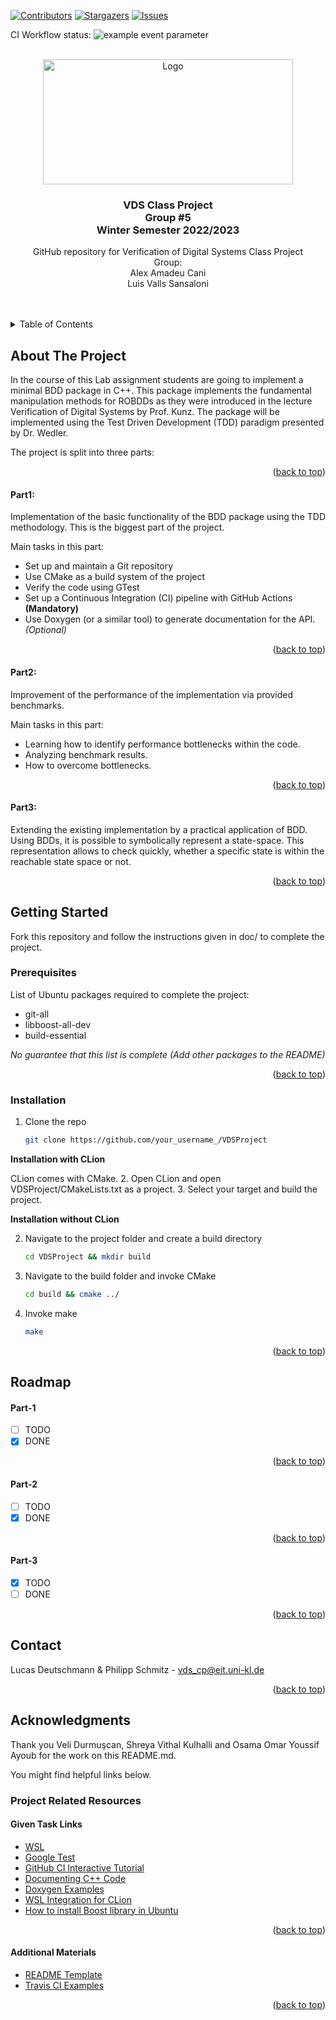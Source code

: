 <div id="top"></div>
<!--
*** Thanks for checking out the Best-README-Template. If you have a suggestion
*** that would make this better, please fork the repo and create a pull request
*** or simply open an issue with the tag "enhancement".
*** Don't forget to give the project a star!
*** Thanks again! Now go create something AMAZING! :D
-->



<!-- PROJECT SHIELDS -->
<!--
*** I'm using markdown "reference style" links for readability.
*** Reference links are enclosed in brackets [ ] instead of parentheses ( ).
*** See the bottom of this document for the declaration of the reference variables
*** for contributors-url, forks-url, etc. This is an optional, concise syntax you may use.
*** https://www.markdownguide.org/basic-syntax/#reference-style-links
-->
[![Contributors][contributors-shield]][contributors-url]
[![Stargazers][stars-shield]][stars-url]
[![Issues][issues-shield]][issues-url]
<!--
[![MIT License][license-shield]][license-url]
[![LinkedIn][linkedin-shield]][linkedin-url]
-->
CI Workflow status:
![example event parameter](https://github.com/lvalls00/VDSProject_22Group5/actions/workflows/cmake_ci.yml/badge.svg?event=push)

<!-- PROJECT LOGO -->
<br />
<div align="center">
  <a href="https://github.com/TUK-EIS/VDSProject">
    <img src="doc/figures/TUKL_LOGO_4C.png" alt="Logo" width="400" height="200">
  </a>
  <h3 align="center">
  VDS Class Project
  <br />
  Group #5
  <br />
  Winter Semester 2022/2023
  </h3>

  <p align="center">
    GitHub repository for Verification of Digital Systems Class Project
    <br />
    Group:
    <br />
    Alex Amadeu Cani
    <br />
    Luis Valls Sansaloni
    <br />
  </p>
</div>


<br />
<br />


<!-- TABLE OF CONTENTS -->
<details>
  <summary>Table of Contents</summary>
  <ol>
    <li>
      <a href="#about-the-project">About The Project</a>
    </li>
    <li>
      <a href="#getting-started">Getting Started</a>
      <ul>
        <li><a href="#prerequisites">Prerequisites</a></li>
        <li><a href="#installation">Installation</a></li>
      </ul>
    </li>
    <li><a href="#roadmap">Roadmap</a></li>
    <li><a href="#contact">Contact</a></li>
    <li><a href="#acknowledgments">Acknowledgments</a></li>
  </ol>
</details>



<!-- ABOUT THE PROJECT -->
## About The Project
In the course of this Lab assignment students are going to implement a minimal BDD package in C++. This package implements the fundamental manipulation methods for ROBDDs as they were introduced in the lecture Verification of Digital Systems by Prof. Kunz. The package will be implemented using the Test Driven Development (TDD) paradigm presented by Dr. Wedler.

The project is split into three parts:
<p align="right">(<a href="#top">back to top</a>)</p>

#### Part1:
Implementation of the basic functionality of the BDD package using the TDD methodology. This is the biggest part of the project.

Main tasks in this part:
* Set up and maintain a Git repository
* Use CMake as a build system of the project
* Verify the code using GTest
* Set up a Continuous Integration (CI) pipeline with GitHub Actions **(Mandatory)**
* Use Doxygen (or a similar tool) to generate documentation for the API. _(Optional)_
<p align="right">(<a href="#top">back to top</a>)</p>

#### Part2:
Improvement of the performance of the implementation via provided benchmarks.

Main tasks in this part:
* Learning how to identify performance bottlenecks within the code.
* Analyzing benchmark results.
* How to overcome bottlenecks.
<p align="right">(<a href="#top">back to top</a>)</p>

#### Part3:
Extending the existing implementation by a practical application of BDD. Using BDDs, it is possible to symbolically represent a state-space. This representation allows to check quickly, whether a specific state is within the reachable state space or not.

<!--
[![Product Name Screen Shot][product-screenshot]](https://example.com)

There are many great README templates available on GitHub; however, I didn't find one that really suited my needs so I created this enhanced one. I want to create a README template so amazing that it'll be the last one you ever need -- I think this is it.

Here's why:
* Your time should be focused on creating something amazing. A project that solves a problem and helps others
* You shouldn't be doing the same tasks over and over like creating a README from scratch
* You should implement DRY principles to the rest of your life :smile:

Of course, no one template will serve all projects since your needs may be different. So I'll be adding more in the near future. You may also suggest changes by forking this repo and creating a pull request or opening an issue. Thanks to all the people have contributed to expanding this template!

Use the `BLANK_README.md` to get started.
-->
<p align="right">(<a href="#top">back to top</a>)</p>








<!-- GETTING STARTED -->
## Getting Started
Fork this repository and follow the instructions given in doc/ to complete the project.
<!--
This is an example of how you may give instructions on setting up your project locally.
To get a local copy up and running follow these simple example steps.
-->
### Prerequisites
List of Ubuntu packages required to complete the project:

* git-all
* libboost-all-dev
* build-essential


_No guarantee that this list is complete (Add other packages to the README)_
<!--
This is an example of how to list things you need to use the software and how to install them.
* npm
  ```sh
  npm install npm@latest -g
  ```
-->
<p align="right">(<a href="#top">back to top</a>)</p>

### Installation
1. Clone the repo
   ```sh
   git clone https://github.com/your_username_/VDSProject
   ```
**Installation with CLion**

CLion comes with CMake. 
2. Open CLion and open VDSProject/CMakeLists.txt as a project.
3. Select your target and build the project.
   
**Installation without CLion**


2. Navigate to the project folder and create a build directory
    ```sh
    cd VDSProject && mkdir build
    ```
3. Navigate to the build folder and invoke CMake
    ```sh
    cd build && cmake ../
    ```
4. Invoke make
    ```sh
    make
    ```   
<!--
_Below is an example of how you can instruct your audience on installing and setting up your app. This template doesn't rely on any external dependencies or services._

1. Get a free API Key at [https://example.com](https://example.com)
2. Clone the repo
   ```sh
   git clone https://github.com/your_username_/Project-Name.git
   ```
3. Install NPM packages
   ```sh
   npm install
   ```
4. Enter your API in `config.js`
   ```js
   const API_KEY = 'ENTER YOUR API';
   ```
-->
<p align="right">(<a href="#top">back to top</a>)</p>




<!-- ROADMAP -->
## Roadmap
#### Part-1
- [ ] TODO
- [X] DONE
<p align="right">(<a href="#top">back to top</a>)</p>

#### Part-2
- [ ] TODO
- [X] DONE
<p align="right">(<a href="#top">back to top</a>)</p>

#### Part-3
- [X] TODO
- [ ] DONE
<p align="right">(<a href="#top">back to top</a>)</p>

<!-- CONTACT -->
## Contact

<!-- Your Name - [@your_twitter](https://twitter.com/your_username) - email@example.com -->
Lucas Deutschmann & Philipp Schmitz - vds_cp@eit.uni-kl.de

<p align="right">(<a href="#top">back to top</a>)</p>



<!-- ACKNOWLEDGMENTS -->
## Acknowledgments
Thank you Veli Durmuşcan, Shreya Vithal Kulhalli and Osama Omar Youssif Ayoub for the work on this README.md.


You might find helpful links below.

### Project Related Resources

#### Given Task Links
* [WSL](https://docs.microsoft.com/en-us/windows/wsl/install)
* [Google Test](https://github.com/google/googletest)
* [GitHub CI Interactive Tutorial](https://lab.github.com/githubtraining/github-actions:-hello-world)
* [Documenting C++ Code](https://developer.lsst.io/cpp/api-docs.html)
* [Doxygen Examples](https://www.doxygen.nl/results.html)
* [WSL Integration for CLion](https://www.jetbrains.com/help/clion/how-to-use-wsl-development-environment-in-product.html#wsl-tooclhain)
* [How to install Boost library in Ubuntu](https://stackoverflow.com/questions/12578499/how-to-install-boost-on-ubuntu)

<p align="right">(<a href="#top">back to top</a>)</p>

#### Additional Materials

* [README Template](https://github.com/othneildrew/Best-README-Template)
* [Travis CI Examples](https://github.com/deftio/travis-ci-cpp-example)

<p align="right">(<a href="#top">back to top</a>)</p>


<!-- MARKDOWN LINKS & IMAGES -->
<!-- https://www.markdownguide.org/basic-syntax/#reference-style-links -->
[contributors-shield]: https://img.shields.io/github/contributors/TUK-EIS/VDSProject.svg?style=for-the-badge
[contributors-url]: https://github.com/TUK-EIS/VDSProject/graphs/contributors
[forks-shield]: https://img.shields.io/github/forks/TUK-EIS/VDSProject.svg?style=for-the-badge
[forks-url]: https://github.com/TUK-EIS/VDSProject/network/members
[stars-shield]: https://img.shields.io/github/stars/TUK-EIS/VDSProject.svg?style=for-the-badge
[stars-url]: https://github.com/TUK-EIS/VDSProject/stargazers
[issues-shield]: https://img.shields.io/github/issues/TUK-EIS/VDSProject.svg?style=for-the-badge
[issues-url]: https://github.com/TUK-EIS/VDSProject/issues
<!--
[license-shield]: https://img.shields.io/github/license/othneildrew/Best-README-Template.svg?style=for-the-badge
[license-url]: https://github.com/othneildrew/Best-README-Template/blob/master/LICENSE.txt
[linkedin-shield]: https://img.shields.io/badge/-LinkedIn-black.svg?style=for-the-badge&logo=linkedin&colorB=555
[linkedin-url]: https://linkedin.com/in/othneildrew
-->
[product-screenshot]: images/screenshot.png
